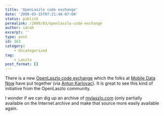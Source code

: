 ```yaml
---
title: 'OpenLaszlo code exchange'
date: '2008-03-15T07:21:46-07:00'
status: publish
permalink: /2008/03/openlaszlo-code-exchange
author: sarah
excerpt: ''
type: post
id: 363
category:
    - Uncategorized
tag:
    - Laszlo
post_format: []
---
```

There is a new [OpenLaszlo code exchange](http://www.laszlocode.com) which the folks at [Mobile Data Now](http://www.mobiledatanow.com) have put together (via [Antun Karlovac](http://www.antunkarlovac.com)). It is great to see this kind of initiative from the OpenLaszlo community.

I wonder if we can dig up an archive of [mylaszlo.com](http://web.archive.org/web/20040705034047/www.mylaszlo.com/) (only partially available on the Internet archive and make that source more easily available again.
